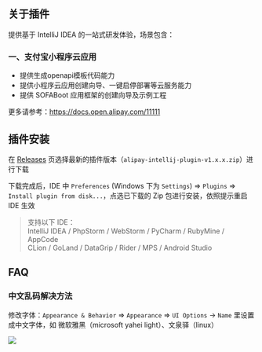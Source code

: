 ## 关于插件

提供基于 IntelliJ IDEA 的一站式研发体验，场景包含：

### 一、支付宝小程序云应用

- 提供生成openapi模板代码能力
- 提供小程序云应用创建向导、一键启停部署等云服务能力
- 提供 SOFABoot 应用框架的创建向导及示例工程

更多请参考：https://docs.open.alipay.com/11111

## 插件安装

在 [Releases](https://github.com/alipay/alipay-intellij-plugin/releases) 页选择最新的插件版本（`alipay-intellij-plugin-v1.x.x.zip`）进行下载

下载完成后，IDE 中 `Preferences` (Windows 下为 `Settings`) => `Plugins` => `Install plugin from disk...`，点选已下载的 Zip 包进行安装，依照提示重启 IDE 生效

> 支持以下 IDE：<br/>
> IntelliJ IDEA / PhpStorm / WebStorm / PyCharm / RubyMine / AppCode <br/>
> CLion / GoLand / DataGrip / Rider / MPS / Android Studio

## FAQ

### 中文乱码解决方法

修改字体：`Appearance & Behavior` => `Appearance` => `UI Options` -> `Name` 里设置成中文字体，如 微软雅黑（microsoft yahei light）、文泉驿（linux）

![](https://gw.alicdn.com/tfscom/TB14wTmm3oQMeJjy0FoXXcShVXa.png)
